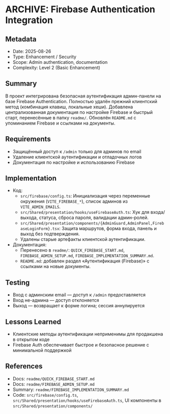 # ARCHIVE: Firebase Authentication Integration

## Metadata
- Date: 2025-08-26
- Type: Enhancement / Security
- Scope: Admin authentication, documentation
- Complexity: Level 2 (Basic Enhancement)

## Summary
В проект интегрирована безопасная аутентификация админ-панели на базе Firebase Authentication. Полностью удалён прежний клиентский метод (комбинация клавиш, локальные хеши). Добавлена централизованная документация по настройке Firebase и быстрый старт, перенесённые в папку `readme/`. Обновлён `README.md` с упоминанием Firebase и ссылками на документы.

## Requirements
- Защищённый доступ к `/admin` только для админов по email
- Удаление клиентской аутентификации и отладочных логов
- Документация по настройке и использованию Firebase

## Implementation
- Код:
  - `src/firebase/config.ts`: Инициализация через переменные окружения (`VITE_FIREBASE_*`), список админов из `VITE_ADMIN_EMAILS`.
  - `src/Shared/presentation/hooks/useFirebaseAuth.ts`: Хук для входа/выхода, статуса, сброса пароля, валидации админ-ролей.
  - `src/Shared/presentation/components/{AdminGuard,AdminPanel,FirebaseLoginForm}.tsx`: Защита маршрутов, форма входа, панель и выход без подтверждения.
  - Удалены старые артефакты клиентской аутентификации.
- Документация:
  - Перенесено в `readme/`: `QUICK_FIREBASE_START.md`, `FIREBASE_ADMIN_SETUP.md`, `FIREBASE_IMPLEMENTATION_SUMMARY.md`.
  - `README.md`: добавлен раздел «Аутентификация (Firebase)» с ссылками на новые документы.

## Testing
- Вход с админским email — доступ к `/admin` предоставляется
- Вход не-админа — доступ отклоняется
- Выход — возвращает к форме логина; сессия аннулируется

## Lessons Learned
- Клиентские методы аутентификации неприменимы для продакшена в открытом коде
- Firebase Auth обеспечивает быстрое и безопасное решение с минимальной поддержкой

## References
- Docs: `readme/QUICK_FIREBASE_START.md`
- Docs: `readme/FIREBASE_ADMIN_SETUP.md`
- Summary: `readme/FIREBASE_IMPLEMENTATION_SUMMARY.md`
- Code: `src/firebase/config.ts`, `src/Shared/presentation/hooks/useFirebaseAuth.ts`, UI компоненты в `src/Shared/presentation/components/`
